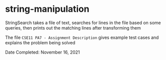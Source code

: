 # string-manipulation
StringSearch takes a file of text, searches for lines in the file based on some queries, then prints out the matching lines after transforming them

The file `CSE11 PA7 - Assignment Description` gives example test cases and explains the problem being solved

Date Completed: November 16, 2021

